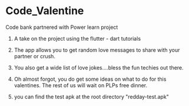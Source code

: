 # Code_Valentine
Code bank partnered with Power learn project

1. A take on the project using the flutter - dart tutorials
2. The app allows you to get random love messages to share with your partner or crush.
3. You also get a wide list of love jokes....bless the fun techies out there.
4. Oh almost forgot, you do get some ideas on what to do for this valentines. The rest of us will wait on PLPs free dinner.

5. you can find the test apk at the root directory "redday-test.apk"
